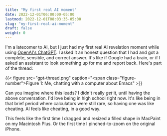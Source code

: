 ```yaml
---
title: "My first real AI moment"
date: 2022-12-01T06:00:00-05:00
lastmod: 2022-12-01T08:03:35-05:00
slug: "my-first-real-ai-moment"
draft: false
weight: 0
---
```


I'm a latecomer to AI, but I just had my first real AI revelation moment while using [OpenAI's ChatGPT](https://chat.openai.com/chat). I asked it an honest question that I had and got a complete, sensible, and correct answer. It's like if Google had a brain, or if I asked an assistant to look something up for me and report back. Here's part of the thread:

{{< figure src="gpt-thread.png" caption="<span class=\"figure-number\">Figure 1: </span>Me, chatting with a computer about Emacs" >}}

Can you imagine where this leads? I didn't really _get_ it, until having the above conversation. I'd love being in high school right now. It's like being in that brief period where calculators were still rare, so having one was like cheating. AI feels like cheating, in a good way.

This feels like the first time I dragged and resized a filled shape in MacPaint on my Macintosh Plus. Or the first time I pinched-to-zoom on the original iPhone.


[//]: # "Exported with love from a post written in Org mode"
[//]: # "- https://github.com/kaushalmodi/ox-hugo"